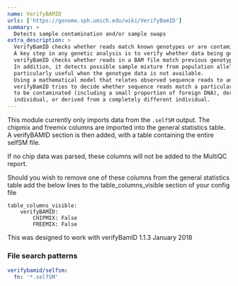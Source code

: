 ```yaml
---
name: VerifyBAMID
urls: ['https://genome.sph.umich.edu/wiki/VerifyBamID']
summary: >
  Detects sample contamination and/or sample swaps
extra_description: >
  VerifyBamID checks whether reads match known genotypes or are contaminated as a mixture of two samples.
  A key step in any genetic analysis is to verify whether data being generated matches expectations.
  verifyBamID checks whether reads in a BAM file match previous genotypes for a specific sample.
  In addition, it detects possible sample mixture from population allele frequency only, which can be
  particularly useful when the genotype data is not available.
  Using a mathematical model that relates observed sequence reads to an hypothetical true genotype,
  verifyBamID tries to decide whether sequence reads match a particular individual or are more likely
  to be contaminated (including a small proportion of foreign DNA), derived from a closely related
  individual, or derived from a completely different individual.
---
```


This module currently only imports data from the `.selfSM` output.
The chipmix and freemix columns are imported into the general statistics table.
A verifyBAMID section is then added, with a table containing the entire selfSM file.

If no chip data was parsed, these columns will not be added to the MultiQC report.

Should you wish to remove one of these columns from the general statistics table add the below lines to the table_columns_visible section of your config file

    table_columns_visible:
        verifyBAMID:
            CHIPMIX: False
            FREEMIX: False

This was designed to work with verifyBamID 1.1.3 January 2018

### File search patterns

```yaml
verifybamid/selfsm:
  fn: '*.selfSM'
```